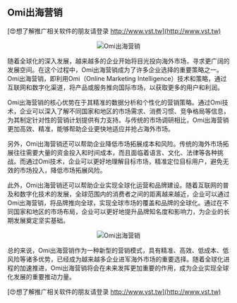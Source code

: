 ## **Omi出海营销**

[😍想了解推广相关软件的朋友请登录 http://www.vst.tw](http://www.vst.tw)

 <center><img src="https://vst.tw/MP4/tuiguang/png/1.png" alt="Omi出海营销"></center>

随着全球化的深入发展，越来越多的企业开始将目光投向海外市场，寻求更广阔的发展空间。在这个过程中，Omi出海营销成为了许多企业选择的重要策略之一。Omi出海营销，即利用Omi（Online Marketing Intelligence）技术和策略，通过互联网和数字化渠道，将产品或服务推向国际市场，以获取更多的用户和利润。

Omi出海营销的核心优势在于其精准的数据分析和个性化的营销策略。通过Omi技术，企业可以深入了解不同国家和地区的市场需求、消费习惯、竞争格局等信息，为其制定针对性的营销计划提供有力支持。与传统的市场调研相比，Omi出海营销更加高效、精准，能够帮助企业更快地适应并抢占海外市场。

另外，Omi出海营销还可以帮助企业降低市场拓展成本和风险。传统的海外市场拓展往往需要大量的资金投入和时间成本，而且面临着语言、文化、法律等各种挑战。而通过Omi技术，企业可以更好地理解目标市场，精准定位目标用户，避免无效的市场投入，降低市场拓展风险。

此外，Omi出海营销还可以帮助企业实现全球化运营和品牌建设。随着互联网的普及和数字化技术的发展，全球范围内的消费者之间的距离越来越近，企业可以通过Omi出海营销，将品牌推向全球，实现全球市场的覆盖和品牌的全球化。通过在不同国家和地区的市场布局，企业可以更好地提升品牌知名度和影响力，为企业的长期发展奠定坚实基础。

 <center><img src="https://vst.tw/MP4/tuiguang/png/6.png" alt="Omi出海营销"></center>

总的来说，Omi出海营销作为一种新型的营销模式，具有精准、高效、低成本、低风险等诸多优势，已经成为越来越多企业进军海外市场的重要选择。随着全球化进程的加速推进，Omi出海营销将会在未来发挥更加重要的作用，成为企业实现全球化发展的重要推动力量。

[😍想了解推广相关软件的朋友请登录 http://www.vst.tw](http://www.vst.tw)



